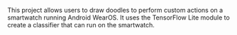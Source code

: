 This project allows users to draw doodles to perform custom actions on a smartwatch running Android WearOS. It uses the TensorFlow Lite module to create a classifier that can run on the smartwatch.
